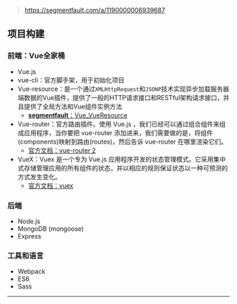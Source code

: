 > https://segmentfault.com/a/1190000006939687

## 项目构建

### 前端：Vue全家桶

+ Vue.js
+ vue-cli：官方脚手架，用于初始化项目
+ Vue-resource：是一个通过`XMLHttpRequest`和`JSONP`技术实现异步加载服务器端数据的Vue插件，提供了一般的HTTP请求接口和RESTful架构请求接口，并且提供了全局方法和Vue组件实例方法
    - [**segmentfault**：Vue_VueResource](https://segmentfault.com/a/1190000007087934)
+ Vue-router：官方路由插件。使用 Vue.js ，我们已经可以通过组合组件来组成应用程序，当你要把 vue-router 添加进来，我们需要做的是，将组件(components)映射到路由(routes)，然后告诉 vue-router 在哪里渲染它们。
    - [官方文档：vue-router 2](https://router.vuejs.org/zh-cn/)
+ VueX：Vuex 是一个专为 Vue.js 应用程序开发的状态管理模式。它采用集中式存储管理应用的所有组件的状态，并以相应的规则保证状态以一种可预测的方式发生变化。
    - [官方文档：vuex](https://vuex.vuejs.org/zh-cn/intro.html)

### 后端

+ Node.js
+ MongoDB (mongoose)
+ Express

### 工具和语言

+ Webpack
+ ES6
+ Sass

---

